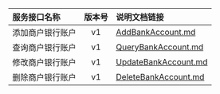   
| 服务接口名称 | 版本号 | 说明文档链接 |  
| :----------------- | :-----: | :---------------- |  
| 添加商户银行账户 | v1 | [AddBankAccount.md](https://github.com/Zhang-Monica/gitMd/blob/master/EpeisSupp/SuppConfigComServer/AddBankAccount.md) |  
| 查询商户银行账户 | v1 | [QueryBankAccount.md](https://github.com/Zhang-Monica/gitMd/blob/master/EpeisSupp/SuppConfigComServer/QueryBankAccount.md) |  
| 修改商户银行账户 | v1 | [UpdateBankAccount.md](https://github.com/Zhang-Monica/gitMd/blob/master/EpeisSupp/SuppConfigComServer/UpdateBankAccount.md) |  
| 删除商户银行账户 | v1 | [DeleteBankAccount.md](https://github.com/Zhang-Monica/gitMd/blob/master/EpeisSupp/SuppConfigComServer/DeleteBankAccount.md) |  
  
